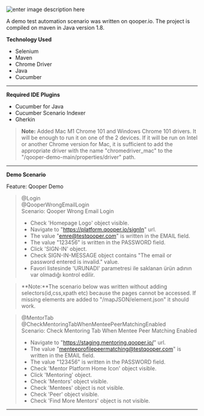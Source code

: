  ![enter image description here](https://www.qooper.io/hs-fs/hubfs/Qooper%20main%20logo.png?width=230&height=80&name=Qooper%20main%20logo.png)

A demo test automation scenario was written on qooper.io. The project is compiled on maven in Java version 1.8.

**Technology Used**

-   Selenium
-   Maven
-   Chrome Driver
-   Java
-   Cucumber
----------

**Required IDE Plugins**

- Cucumber for Java
- Cucumber Scenario Indexer
- Gherkin

>  **Note:** Added Mac M1 Chrome 101 and Windows Chrome 101 drivers. It will be enough to run it on one of the 2 devices. If it will be run on Intel or another Chrome version for Mac, it is sufficient to add the appropriate driver with the name "chromedriver_mac" to the "/qooper-demo-main/properties/driver" path.
----------
**Demo Scenario**

Feature: Qooper Demo
  
>@Login  
> @QooperWrongEmailLogin  
Scenario: Qooper Wrong Email Login  
>  * Check 'Homepage Logo' object visible.
>  * Navigate to "https://platform.qooper.io/signIn" url.
>  * The value "emre@testqooper.com" is written in the EMAIL field.
>  * The value "123456" is written in the PASSWORD field.
>  * Click 'SIGN-IN' object.
>  * Check SIGN-IN-MESSAGE object contains "The email or password entered is invalid." value.
>  * Favori listesinde 'URUNADI' parametresi ile saklanan ürün adının var olmadığı kontrol edilir.

>  **Note:**The scenario below was written without adding selectors(id,css,xpath etc) because the pages cannot be accessed. If missing elements are added to "/mapJSON/element.json" it should work.

>@MentorTab  
> @CheckMentoringTabWhenMenteePeerMatchingEnabled  
Scenario: Check Mentoring Tab When Mentee Peer Matching Enabled
> * Navigate to "https://staging.mentoring.qooper.io/" url.
> * The value "menteeprofilepeermatching@testqooper.com" is written in the EMAIL field.
> * The value "123456" is written in the PASSWORD field.
> * Check 'Mentor Platform Home Icon' object visible.
> * Click 'Mentoring' object.
> * Check 'Mentors' object visible.
> * Check 'Mentees' object is not visible.
> * Check 'Peer' object visible.
> * Check 'Find More Mentors' object is not visible.
----------
